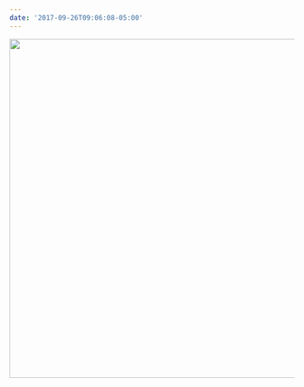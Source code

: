 ```yaml
---
date: '2017-09-26T09:06:08-05:00'
---
```



<img src="uploads/2017/4d100ae5fe.jpg" width="600" height="600" />
